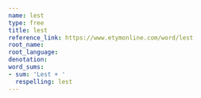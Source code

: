 ```yaml
---
name: lest
type: free
title: lest
reference_link: https://www.etymonline.com/word/lest
root_name: 
root_language: 
denotation: 
word_sums:
- sum: 'Lest + '
  respelling: lest
---
```

